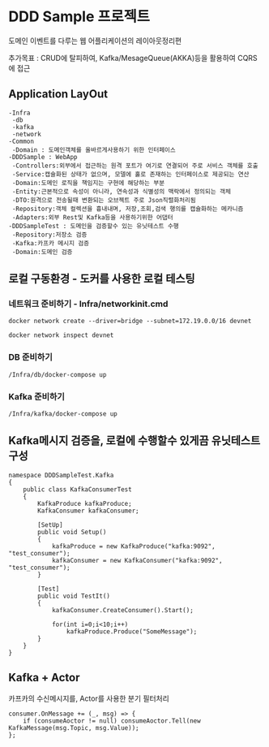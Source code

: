 ﻿# DDD Sample 프로젝트

도메인 이벤트를 다루는 웹 어플리케이션의 레이아웃정리편

추가목표 : CRUD에 탈피하여, Kafka/MesageQueue(AKKA)등을 활용하여 CQRS에 접근

## Application LayOut

	-Infra
	 -db
	 -kafka
	 -network
	-Common
	 -Domain : 도메인객체를 올바르게사용하기 위한 인터페이스
	-DDDSample : WebApp	 
	 -Controllers:외부에서 접근하는 원격 포트가 여기로 연결되어 주로 서비스 객체를 호출 
	 -Service:캡슐화된 상태가 없으며, 모델에 홀로 존재하는 인터페이스로 제공되는 연산
	 -Domain:도메인 로직을 책임지는 구현에 해당하는 부분
	 -Entity:근본적으로 속성이 아니라, 연속성과 식별성의 맥락에서 정의되는 객체
	 -DTO:원격으로 전송될때 변환되는 오브젝트 주로 Json직렬화처리됨
	 -Repository:객체 컬렉션을 흉내내며, 저장,조회,검색 행의를 캡슐화하는 메카니즘
	 -Adapters:외부 Rest및 Kafka등을 사용하기위한 어댑터
	-DDDSampleTest : 도메인을 검증할수 있는 유닛테스트 수행
	 -Repository:저장소 검증
	 -Kafka:카프카 메시지 검증
	 -Domain:도메인 검증


## 로컬 구동환경 - 도커를 사용한 로컬 테스팅

### 네트워크 준비하기 - Infra/networkinit.cmd
	
	docker network create --driver=bridge --subnet=172.19.0.0/16 devnet

	docker network inspect devnet

### DB 준비하기
	
	/Infra/db/docker-compose up

### Kafka 준비하기

	/Infra/kafka/docker-compose up


## Kafka메시지 검증을, 로컬에 수행할수 있게끔 유닛테스트 구성
	namespace DDDSampleTest.Kafka
	{
		public class KafkaConsumerTest
		{
			KafkaProduce kafkaProduce;
			KafkaConsumer kafkaConsumer; 

			[SetUp]
			public void Setup()
			{
				kafkaProduce = new KafkaProduce("kafka:9092", "test_consumer");
				kafkaConsumer = new KafkaConsumer("kafka:9092", "test_consumer");
			}

			[Test]
			public void TestIt()
			{
				kafkaConsumer.CreateConsumer().Start();
            
				for(int i=0;i<10;i++)
					kafkaProduce.Produce("SomeMessage");
			}
		}
	}

## Kafka + Actor

카프카의 수신메시지를, Actor를 사용한 분기 필터처리

	consumer.OnMessage += (_, msg) => {
		if (consumeAoctor != null) consumeAoctor.Tell(new KafkaMessage(msg.Topic, msg.Value));
	};